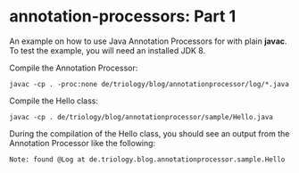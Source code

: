 # annotation-processors: Part 1

An example on how to use Java Annotation Processors for with plain **javac**. To test the example, you will need an installed JDK 8.

Compile the Annotation Processor:

```
javac -cp . -proc:none de/triology/blog/annotationprocessor/log/*.java
```

Compile the Hello class:

```
javac -cp . de/triology/blog/annotationprocessor/sample/Hello.java
```

During the compilation of the Hello class, you should see an output from the Annotation Processor like the following:

```
Note: found @Log at de.triology.blog.annotationprocessor.sample.Hello
```
